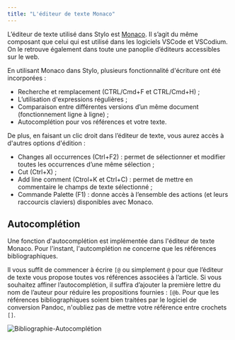 ```yaml
---
title: "L'éditeur de texte Monaco"
---
```


L’éditeur de texte utilisé dans Stylo est [Monaco](https://microsoft.github.io/monaco-editor/). Il s’agit du même composant que celui qui est utilisé dans les logiciels VSCode et VSCodium. On le retrouve également dans toute une panoplie d’éditeurs accessibles sur le web.

En utilisant Monaco dans Stylo, plusieurs fonctionnalité d'écriture ont été incorporées :

- Recherche et remplacement (CTRL/Cmd+F et CTRL/Cmd+H) ;
- L’utilisation d'expressions régulières ;
- Comparaison entre différentes versions d’un même document (fonctionnement ligne à ligne) ;
- Autocomplétion pour vos références et votre texte.
 
De plus, en faisant un clic droit dans l’éditeur de texte, vous aurez accès à d'autres options d'édition :

- Changes all occurrences (Ctrl+F2) : permet de sélectionner et modifier toutes les occurrences d’une même sélection ;
- Cut (Ctrl+X) ;
- Add line comment (Ctrol+K et Ctrl+C) : permet de mettre en commentaire le champs de texte sélectionné ;
- Commande Palette (F1) : donne accès à l’ensemble des actions (et leurs raccourcis claviers) disponibles avec Monaco.

## Autocomplétion

Une fonction d'autocomplétion est implémentée dans l'éditeur de texte Monaco.
Pour l'instant, l'autcomplétion ne concerne que les références bibliographiques.

Il vous suffit de commencer à écrire `[@` ou simplement `@` pour que l’éditeur de texte vous propose toutes vos références associées à l’article. Si vous souhaitez affiner l’autocomplétion, il suffira d’ajouter la première lettre du nom de l’auteur pour réduire les propositions fournies : `[@b`. Pour que les références bibliographiques soient bien traitées par le logiciel de conversion Pandoc, n'oubliez pas de mettre votre référence entre crochets `[]`.

![Bibliographie-Autocomplétion](/uploads/images/refonte_doc/autocompletion-bib.png)
